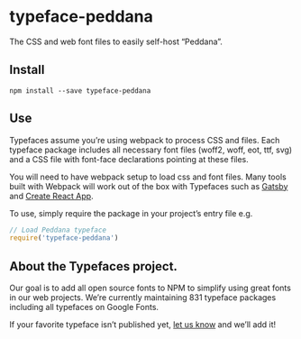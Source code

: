 
# typeface-peddana

The CSS and web font files to easily self-host “Peddana”.

## Install

`npm install --save typeface-peddana`

## Use

Typefaces assume you’re using webpack to process CSS and files. Each typeface
package includes all necessary font files (woff2, woff, eot, ttf, svg) and
a CSS file with font-face declarations pointing at these files.

You will need to have webpack setup to load css and font files. Many tools built
with Webpack will work out of the box with Typefaces such as [Gatsby](https://github.com/gatsbyjs/gatsby)
and [Create React App](https://github.com/facebookincubator/create-react-app).

To use, simply require the package in your project’s entry file e.g.

```javascript
// Load Peddana typeface
require('typeface-peddana')
```

## About the Typefaces project.

Our goal is to add all open source fonts to NPM to simplify using great fonts in
our web projects. We’re currently maintaining 831 typeface packages
including all typefaces on Google Fonts.

If your favorite typeface isn’t published yet, [let us know](https://github.com/KyleAMathews/typefaces)
and we’ll add it!
